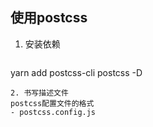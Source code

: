 ## 使用postcss

1. 安装依赖
   ```
  yarn add postcss-cli postcss -D
   ```
2. 书写描述文件
postcss配置文件的格式
   - postcss.config.js
